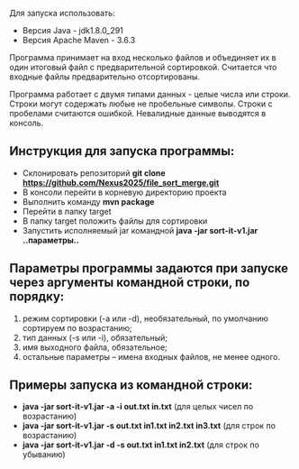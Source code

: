Для запуска использовать:
- Версия Java - jdk1.8.0_291
- Версия Apache Maven - 3.6.3

Программа принимает на вход несколько файлов и объединяет их в один итоговый файл с предварительной сортировкой. Считается что входные файлы предварительно отсортированы.

Программа работает с двумя типами данных - целые числа или строки.
Строки могут содержать любые не пробельные символы. Строки с пробелами считаются ошибкой.
Невалидные данные выводятся в консоль.

## Инструкция для запуска программы:
- Склонировать репозиторий **git clone https://github.com/Nexus2025/file_sort_merge.git**
- В консоли перейти в корневую директорию проекта
- Выполнить команду **mvn package**
- Перейти в папку target
- В папку target положить файлы для сортировки
- Запустить исполняемый jar командной **java -jar sort-it-v1.jar ..параметры..**

## Параметры программы задаются при запуске через аргументы командной строки, по порядку:
1. режим сортировки (-a или -d), необязательный, по умолчанию сортируем по возрастанию;
2. тип данных (-s или -i), обязательный;
3. имя выходного файла, обязательное;
4. остальные параметры – имена входных файлов, не менее одного.

## Примеры запуска из командной строки:
- **java -jar sort-it-v1.jar -a -i out.txt in.txt** (для целых чисел по возрастанию)
- **java -jar sort-it-v1.jar -s out.txt in1.txt in2.txt in3.txt** (для строк по возрастанию)
- **java -jar sort-it-v1.jar -d -s out.txt in1.txt in2.txt** (для строк по убыванию)
